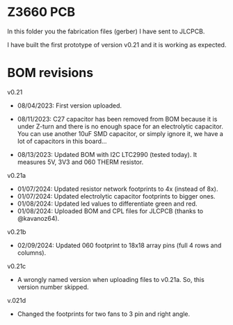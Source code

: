 # Z3660 PCB

In this folder you the fabrication files (gerber) I have sent to JLCPCB.

I have built the first prototype of version v0.21 and it is working as expected.

# BOM revisions
v0.21
 * 08/04/2023: First version uploaded.

 * 08/11/2023: C27 capacitor has been removed from BOM because it is under Z-turn and there is no enough space for an electrolytic capacitor. You can use another 10uF SMD capacitor, or simply ignore it, we have a lot of capacitors in this board...

 * 08/13/2023: Updated BOM with I2C LTC2990 (tested today). It measures 5V, 3V3 and 060 THERM resistor.

v0.21a
 * 01/07/2024: Updated resistor network footprints to 4x (instead of 8x).
 * 01/07/2024: Updated electrolytic capacitor footprints to bigger ones.
 * 01/08/2024: Updated led values to differentiate green and red.
 * 01/08/2024: Uploaded BOM and CPL files for JLCPCB (thanks to @kavanoz64).
 
 v0.21b
 * 02/09/2024: Updated 060 footprint to 18x18 array pins (full 4 rows and columns).
 
 v0.21c
 * A wrongly named version when uploading files to v0.21a. So, this version number skipped.
 
 v.021d
 * Changed the footprints for two fans to 3 pin and right angle.